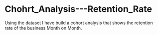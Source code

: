 # Chohrt_Analysis---Retention_Rate
Using the dataset I have build a cohort analysis that shows the retention rate of the business Month on Month.
